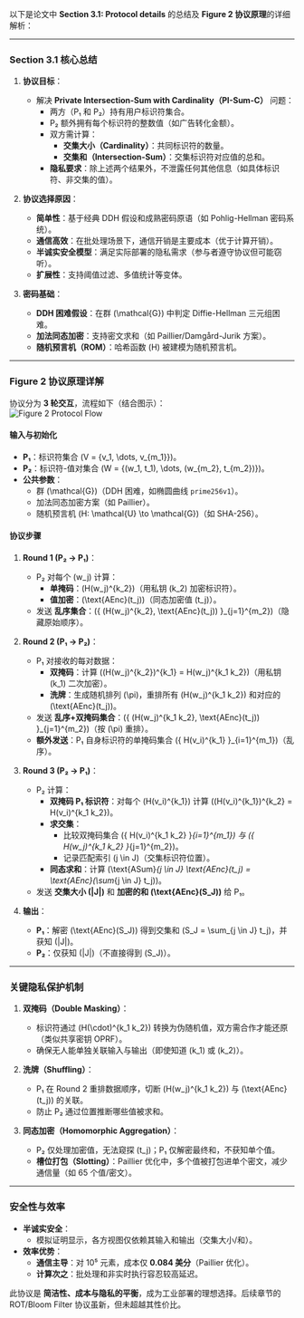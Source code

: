 以下是论文中 **Section 3.1: Protocol details** 的总结及 **Figure 2 协议原理**的详细解析：

---

### **Section 3.1 核心总结**
1. **协议目标**：  
   - 解决 **Private Intersection-Sum with Cardinality（PI-Sum-C）** 问题：  
     - 两方（P₁ 和 P₂）持有用户标识符集合。  
     - P₂ 额外拥有每个标识符的整数值（如广告转化金额）。  
     - 双方需计算：  
       - **交集大小（Cardinality）**：共同标识符的数量。  
       - **交集和（Intersection-Sum）**：交集标识符对应值的总和。  
     - **隐私要求**：除上述两个结果外，不泄露任何其他信息（如具体标识符、非交集的值）。

2. **协议选择原因**：  
   - **简单性**：基于经典 DDH 假设和成熟密码原语（如 Pohlig-Hellman 密码系统）。  
   - **通信高效**：在批处理场景下，通信开销是主要成本（优于计算开销）。  
   - **半诚实安全模型**：满足实际部署的隐私需求（参与者遵守协议但可能窃听）。  
   - **扩展性**：支持阈值过滤、多值统计等变体。

3. **密码基础**：  
   - **DDH 困难假设**：在群 \(\mathcal{G}\) 中判定 Diffie-Hellman 三元组困难。  
   - **加法同态加密**：支持密文求和（如 Paillier/Damgård-Jurik 方案）。  
   - **随机预言机（ROM）**：哈希函数 \(H\) 被建模为随机预言机。

---

### **Figure 2 协议原理详解**
协议分为 **3 轮交互**，流程如下（结合图示）：  
![Figure 2 Protocol Flow](https://via.placeholder.com/400x200?text=DDH-Based+PI-Sum+Protocol)

#### **输入与初始化**
- **P₁**：标识符集合 \(V = \{v_1, \dots, v_{m_1}\}\)。  
- **P₂**：标识符-值对集合 \(W = \{(w_1, t_1), \dots, (w_{m_2}, t_{m_2})\}\)。  
- **公共参数**：  
  - 群 \(\mathcal{G}\)（DDH 困难，如椭圆曲线 `prime256v1`）。  
  - 加法同态加密方案（如 Paillier）。  
  - 随机预言机 \(H: \mathcal{U} \to \mathcal{G}\)（如 SHA-256）。

#### **协议步骤**
1. **Round 1 (P₂ → P₁)**：  
   - P₂ 对每个 \(w_j\) 计算：  
     - **单掩码**：\(H(w_j)^{k_2}\)（用私钥 \(k_2\) 加密标识符）。  
     - **值加密**：\(\text{AEnc}(t_j)\)（同态加密值 \(t_j\)）。  
   - 发送 **乱序集合**：\(\{ (H(w_j)^{k_2}, \text{AEnc}(t_j)) \}_{j=1}^{m_2}\)（隐藏原始顺序）。

2. **Round 2 (P₁ → P₂)**：  
   - P₁ 对接收的每对数据：  
     - **双掩码**：计算 \((H(w_j)^{k_2})^{k_1} = H(w_j)^{k_1 k_2}\)（用私钥 \(k_1\) 二次加密）。  
     - **洗牌**：生成随机排列 \(\pi\)，重排所有 \(H(w_j)^{k_1 k_2}\) 和对应的 \(\text{AEnc}(t_j)\)。  
   - 发送 **乱序+双掩码集合**：\(\{ (H(w_j)^{k_1 k_2}, \text{AEnc}(t_j)) \}_{j=1}^{m_2}\)（按 \(\pi\) 重排）。  
   - **额外发送**：P₁ 自身标识符的单掩码集合 \(\{ H(v_i)^{k_1} \}_{i=1}^{m_1}\)（乱序）。

3. **Round 3 (P₂ → P₁)**：  
   - P₂ 计算：  
     - **双掩码 P₁ 标识符**：对每个 \(H(v_i)^{k_1}\) 计算 \((H(v_i)^{k_1})^{k_2} = H(v_i)^{k_1 k_2}\)。  
     - **求交集**：  
       - 比较双掩码集合 \(\{ H(v_i)^{k_1 k_2} \}_{i=1}^{m_1}\) 与 \(\{ H(w_j)^{k_1 k_2} \}_{j=1}^{m_2}\)。  
       - 记录匹配索引 \(j \in J\)（交集标识符位置）。  
     - **同态求和**：计算 \(\text{ASum}_{j \in J} \text{AEnc}(t_j) = \text{AEnc}(\sum_{j \in J} t_j)\)。  
   - 发送 **交集大小 \(|J|\)** 和 **加密的和 \(\text{AEnc}(S_J)\)** 给 P₁。

4. **输出**：  
   - **P₁**：解密 \(\text{AEnc}(S_J)\) 得到交集和 \(S_J = \sum_{j \in J} t_j\)，并获知 \(|J|\)。  
   - **P₂**：仅获知 \(|J|\)（不直接得到 \(S_J\)）。

---

### **关键隐私保护机制**
1. **双掩码（Double Masking）**：  
   - 标识符通过 \(H(\cdot)^{k_1 k_2}\) 转换为伪随机值，双方需合作才能还原（类似共享密钥 OPRF）。  
   - 确保无人能单独关联输入与输出（即使知道 \(k_1\) 或 \(k_2\)）。

2. **洗牌（Shuffling）**：  
   - P₁ 在 Round 2 重排数据顺序，切断 \(H(w_j)^{k_1 k_2}\) 与 \(\text{AEnc}(t_j)\) 的关联。  
   - 防止 P₂ 通过位置推断哪些值被求和。

3. **同态加密（Homomorphic Aggregation）**：  
   - P₂ 仅处理加密值，无法窥探 \(t_j\)；P₁ 仅解密最终和，不获知单个值。  
   - **槽位打包（Slotting）**：Paillier 优化中，多个值被打包进单个密文，减少通信量（如 65 个值/密文）。

---

### **安全性与效率**
- **半诚实安全**：  
  - 模拟证明显示，各方视图仅依赖其输入和输出（交集大小/和）。  
- **效率优势**：  
  - **通信主导**：对 10⁵ 元素，成本仅 **0.084 美分**（Paillier 优化）。  
  - **计算次之**：批处理和非实时执行容忍较高延迟。  

此协议是 **简洁性、成本与隐私的平衡**，成为工业部署的理想选择。后续章节的 ROT/Bloom Filter 协议虽新，但未超越其性价比。